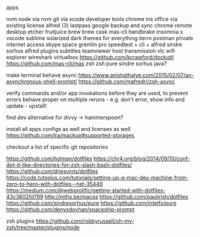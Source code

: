 apps

nvm
	node via nvm
git via xcode developer tools
chrome
ms office via existing license
alfred (3)
lastpass
google backup and sync
chrome remote desktop
etcher
fruitjuice
brew
brew cask
mas-cli
handbrake
insomnia x
vscode
sublime
solarized dark themes for everything
iterm
postman
private internet access
skype
space gremlin pro
speedtest + cli + alfred
sindre sorhus alfred plugins
subtitles
teamviewer host
transmission
vlc
wifi explorer
wireshark
virtualbox
https://github.com/kcrawford/dockutil
https://github.com/mas-cli/mas
zsh
zsh pure sindre sorhus
java?

make terminal behave async
https://www.anishathalye.com/2015/02/07/an-asynchronous-shell-prompt/
https://github.com/mafredri/zsh-async

verify commands and/or app invokations before they are used, to prevent errors
behave proper on multiple reruns - e.g. don't error, show info and update - upstall!

find dev alternative for divvy -> hammerspoon?

install all apps configs as well and licenses as well
https://github.com/lra/mackup#supported-storages

checkout a list of specific git repositories


https://github.com/holman/dotfiles
https://chr4.org/blog/2014/09/10/conf-dot-d-like-directories-for-zsh-slash-bash-dotfiles/
https://github.com/driesvints/dotfiles
https://code.tutsplus.com/tutorials/setting-up-a-mac-dev-machine-from-zero-to-hero-with-dotfiles--net-35449
https://medium.com/@webprolific/getting-started-with-dotfiles-43c3602fd789
http://mths.be/macos
https://github.com/paulirish/dotfiles
https://github.com/sindresorhus/pure
https://github.com/intelfx/pure
https://github.com/denysdovhan/spaceship-prompt

zsh plugins
https://github.com/robbyrussell/oh-my-zsh/tree/master/plugins/node